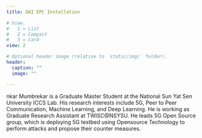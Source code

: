 ```yaml
---
title: OAI EPC Installation

# View.
#   1 = List
#   2 = Compact
#   3 = Card
view: 2

# Optional header image (relative to `static/img/` folder).
header:
  caption: ""
  image: ""

---
```


nkar Mumbrekar is a Graduate Master Student at the National Sun Yat Sen University ICCS Lab. His research interests include 5G, Peer to Peer Communication, Machine Learning, and Deep Learning. He is working as Graduate Research Assistant at TWISC@NSYSU. He leads 5G Open Source group, which is deploying 5G testbed using Opensource Technology to perform attacks and propose their counter measures.
